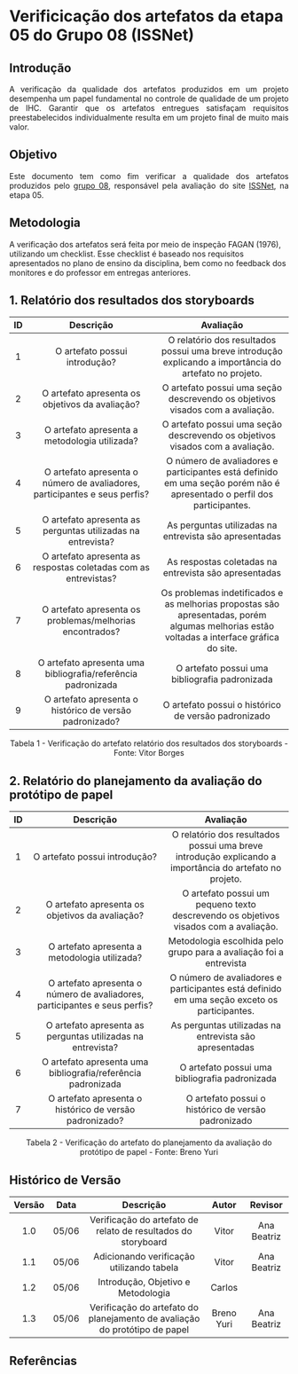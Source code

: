 # Verificicação dos artefatos da etapa 05 do Grupo 08 (ISSNet)

## Introdução
<p align="justify">
A verificação da qualidade dos artefatos produzidos em um projeto desempenha um papel fundamental no controle de qualidade de um projeto de IHC. Garantir que os artefatos entregues satisfaçam requisitos preestabelecidos individualmente resulta em um projeto final de muito mais valor.
</p>

## Objetivo
<p align="justify">
Este documento tem como fim verificar a qualidade dos artefatos produzidos pelo <a href="https://interacao-humano-computador.github.io/2023.1-ISSNet/">grupo 08</a>, responsável pela avaliação do site <a href="https://df.issnetonline.com.br/online/Login/Login.aspx?ReturnUrl=%2fonline">ISSNet</a>, na etapa 05.
</p>

## Metodologia
A verificação dos artefatos será feita por meio de inspeção FAGAN (1976), utilizando um checklist. Esse checklist é baseado nos requisitos apresentados no plano de ensino da disciplina, bem como no feedback dos monitores e do professor em entregas anteriores.

## 1. Relatório dos resultados dos storyboards

| ID | Descrição  | Avaliação |
|:--:|:----------:|:---------:|
| 1 | O artefato possui introdução? | O relatório dos resultados possui uma breve introdução explicando a importância do artefato no projeto. |
| 2 | O artefato apresenta os objetivos da avaliação? | O artefato possui uma seção descrevendo os objetivos visados com a avaliação. |
| 3 | O artefato apresenta a metodologia utilizada? | O artefato possui uma seção descrevendo os objetivos visados com a avaliação. |
| 4 | O artefato apresenta o número de avaliadores, participantes e seus perfis? | O número de avaliadores e participantes está definido em uma seção porém não é apresentado o perfil dos participantes. |
| 5 | O artefato apresenta as perguntas utilizadas na entrevista? | As perguntas utilizadas na entrevista são apresentadas |
| 6 | O artefato apresenta as respostas coletadas com as entrevistas? | As respostas coletadas na entrevista são apresentadas |
| 7 | O artefato apresenta os problemas/melhorias encontrados? | Os problemas indetificados e as melhorias propostas são apresentadas, porém algumas melhorias estão voltadas a interface gráfica do site.
| 8 | O artefato apresenta uma bibliografia/referência padronizada | O artefato possui uma bibliografia padronizada |
| 9 | O artefato apresenta o histórico de versão padronizado? | O artefato possui o histórico de versão padronizado |

<figcaption align="center">Tabela 1 - Verificação do artefato relatório dos resultados dos storyboards - Fonte: Vitor Borges</figcaption>

## 2. Relatório do planejamento da avaliação do protótipo de papel

| ID | Descrição  | Avaliação |
|:--:|:----------:|:---------:|
| 1 | O artefato possui introdução? | O relatório dos resultados possui uma breve introdução explicando a importância do artefato no projeto. |
| 2 | O artefato apresenta os objetivos da avaliação? | O artefato possui um pequeno texto descrevendo os objetivos visados com a avaliação. |
| 3 | O artefato apresenta a metodologia utilizada? | Metodologia escolhida pelo grupo para a avaliação foi a entrevista |
| 4 | O artefato apresenta o número de avaliadores, participantes e seus perfis? | O número de avaliadores e participantes está definido em uma seção exceto os participantes. |
| 5 | O artefato apresenta as perguntas utilizadas na entrevista? | As perguntas utilizadas na entrevista são apresentadas |roblemas indetificados e as melhorias propostas são apresentadas, porém algumas melhorias estão voltadas a interface gráfica do site.
| 6 | O artefato apresenta uma bibliografia/referência padronizada | O artefato possui uma bibliografia padronizada |
| 7 | O artefato apresenta o histórico de versão padronizado? | O artefato possui o histórico de versão padronizado |

<figcaption align="center">Tabela 2 - Verificação do artefato do planejamento da avaliação do protótipo de papel - Fonte: Breno Yuri</figcaption>

## Histórico de Versão

| Versão | Data  |            Descrição              |     Autor      |    Revisor    |
|:------:|:-----:|:---------------------------------:|:--------------:|:-------------:|
|  1.0   | 05/06 | Verificação do artefato de relato de resultados do storyboard | Vitor | Ana Beatriz |
|  1.1   | 05/06 | Adicionando verificação utilizando tabela | Vitor | Ana Beatriz 
|  1.2   | 05/06 | Introdução, Objetivo e Metodologia | Carlos |  
|  1.3   | 05/06 | Verificação do artefato do planejamento de avaliação do protótipo de papel | Breno Yuri |  Ana Beatriz |

## Referências
